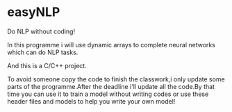 # easyNLP
Do NLP without coding!

In this programme i will use dynamic arrays to complete neural networks which can do NLP tasks.

And this is a C/C++ project.

To avoid someone copy the code to finish the classwork,i only update some parts of the programme.After the deadline i'll update all the code.By that time you can use it to train a model without writing codes or use these header files and models to help you write your own model!
